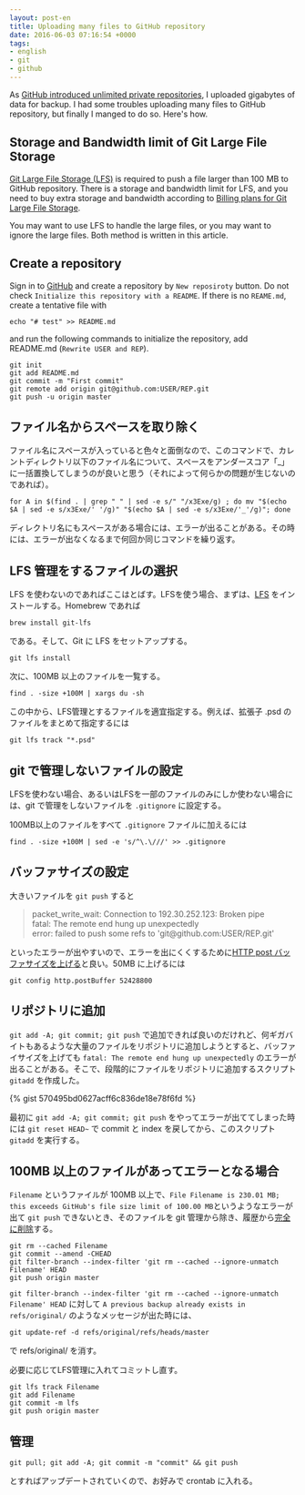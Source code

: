```yaml
---
layout: post-en
title: Uploading many files to GitHub repository
date: 2016-06-03 07:16:54 +0000
tags:
- english
- git
- github
---
```

As [GitHub introduced unlimited private repositories](https://github.com/blog/2164-introducing-unlimited-private-repositorie), I uploaded gigabytes of data for backup. I had some troubles uploading many files to GitHub repository, but finally I manged to do so. Here's how.

## Storage and Bandwidth limit of Git Large File Storage

[Git Large File Storage (LFS)](https://git-lfs.github.com/) is required to push a file larger than 100 MB to GitHub repository. There is a storage and bandwidth limit for LFS, and you need to buy extra storage and bandwidth according to [Billing plans for Git Large File Storage](https://help.github.com/articles/billing-plans-for-git-large-file-storage/).

You may want to use LFS to handle the large files, or you may want to ignore the large files. Both method is written in this article.

## Create a repository

Sign in to [GitHub](https://github.com/) and create a repository by ```New reposiroty``` button. Do  not check ```Initialize this repository with a README```. If there is no ```REAME.md```, create a tentative file with

~~~
echo "# test" >> README.md
~~~

and run the following commands to initialize the repository, add README.md (```Rewrite USER and REP```).

~~~
git init
git add README.md
git commit -m "First commit"
git remote add origin git@github.com:USER/REP.git
git push -u origin master
~~~

## ファイル名からスペースを取り除く

ファイル名にスペースが入っていると色々と面倒なので、このコマンドで、カレントディレクトリ以下のファイル名について、スペースをアンダースコア「_」に一括置換してしまうのが良いと思う（それによって何らかの問題が生じないのであれば）。

~~~
for A in $(find . | grep " " | sed -e s/" "/x3Exe/g) ; do mv "$(echo $A | sed -e s/x3Exe/' '/g)" "$(echo $A | sed -e s/x3Exe/'_'/g)"; done
~~~

ディレクトリ名にもスペースがある場合には、エラーが出ることがある。その時には、エラーが出なくなるまで何回か同じコマンドを繰り返す。

## LFS 管理をするファイルの選択

LFS を使わないのであればここはとばす。LFSを使う場合、まずは、[LFS](https://git-lfs.github.com/) をインストールする。Homebrew であれば

~~~
brew install git-lfs
~~~

である。そして、Git に LFS をセットアップする。

~~~
git lfs install
~~~

次に、100MB 以上のファイルを一覧する。

~~~
find . -size +100M | xargs du -sh
~~~

この中から、LFS管理とするファイルを適宜指定する。例えば、拡張子 .psd のファイルをまとめて指定するには

~~~
git lfs track "*.psd"
~~~

## git で管理しないファイルの設定

LFSを使わない場合、あるいはLFSを一部のファイルのみにしか使わない場合には、git で管理をしないファイルを ```.gitignore``` に設定する。

100MB以上のファイルをすべて ```.gitignore``` ファイルに加えるには

~~~
find . -size +100M | sed -e 's/^\.\///' >> .gitignore
~~~

## バッファサイズの設定

大きいファイルを ```git push``` すると

<blockquote>
packet_write_wait: Connection to 192.30.252.123: Broken pipe<br>
fatal: The remote end hung up unexpectedly<br>
error: failed to push some refs to 'git@github.com:USER/REP.git'
</blockquote>

といったエラーが出やすいので、エラーを出にくくするために[HTTP post バッファサイズを上げる](http://stackoverflow.com/questions/19120120/broken-pipe-when-pushing-to-git-repository)と良い。50MB に上げるには

~~~
git config http.postBuffer 52428800
~~~

## リポジトリに追加 

```git add -A; git commit; git push``` で追加できれば良いのだけれど、何ギガバイトもあるような大量のファイルをリポジトリに追加しようとすると、バッファイサイズを上げても ```fatal: The remote end hung up unexpectedly``` のエラーが出ることがある。そこで、段階的にファイルをリポジトリに追加するスクリプト ```gitadd``` を作成した。

{% gist 570495bd0627acff6c836de18e78f6fd %}

最初に ```git add -A; git commit; git push``` をやってエラーが出ててしまった時には ```git reset HEAD~``` で commit と index を戻してから、このスクリプト ```gitadd``` を実行する。

## 100MB 以上のファイルがあってエラーとなる場合

```Filename``` というファイルが 100MB 以上で、```File Filename is 230.01 MB; this exceeds GitHub's file size limit of 100.00 MB```というようなエラーが出て ```git push``` できないとき、そのファイルを git 管理から除き、履歴から[完全に削除](https://help.github.com/articles/removing-files-from-a-repository-s-history/)する。

~~~
git rm --cached Filename
git commit --amend -CHEAD
git filter-branch --index-filter 'git rm --cached --ignore-unmatch Filename' HEAD
git push origin master
~~~

```git filter-branch --index-filter 'git rm --cached --ignore-unmatch Filename' HEAD``` に対して ```A previous backup already exists in refs/original/``` のようなメッセージが出た時には、

~~~
git update-ref -d refs/original/refs/heads/master
~~~

で refs/original/ を消す。

必要に応じてLFS管理に入れてコミットし直す。

~~~
git lfs track Filename
git add Filename
git commit -m lfs
git push origin master
~~~

## 管理

~~~
git pull; git add -A; git commit -m "commit" && git push
~~~

とすればアップデートされていくので、お好みで crontab に入れる。
